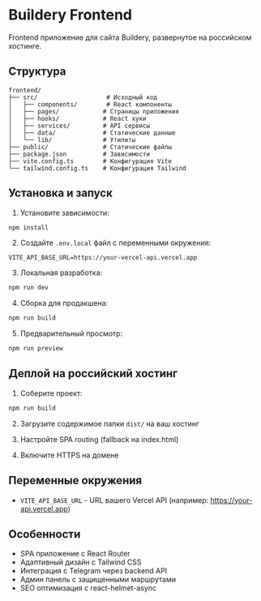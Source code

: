 # Buildery Frontend

Frontend приложение для сайта Buildery, развернутое на российском хостинге.

## Структура

```
frontend/
├── src/                   # Исходный код
│   ├── components/        # React компоненты
│   ├── pages/            # Страницы приложения
│   ├── hooks/            # React хуки
│   ├── services/         # API сервисы
│   ├── data/             # Статические данные
│   └── lib/              # Утилиты
├── public/               # Статические файлы
├── package.json          # Зависимости
├── vite.config.ts        # Конфигурация Vite
└── tailwind.config.ts    # Конфигурация Tailwind
```

## Установка и запуск

1. Установите зависимости:
```bash
npm install
```

2. Создайте `.env.local` файл с переменными окружения:
```env
VITE_API_BASE_URL=https://your-vercel-api.vercel.app
```

3. Локальная разработка:
```bash
npm run dev
```

4. Сборка для продакшена:
```bash
npm run build
```

5. Предварительный просмотр:
```bash
npm run preview
```

## Деплой на российский хостинг

1. Соберите проект:
```bash
npm run build
```

2. Загрузите содержимое папки `dist/` на ваш хостинг

3. Настройте SPA routing (fallback на index.html)

4. Включите HTTPS на домене

## Переменные окружения

- `VITE_API_BASE_URL` - URL вашего Vercel API (например: https://your-api.vercel.app)

## Особенности

- SPA приложение с React Router
- Адаптивный дизайн с Tailwind CSS
- Интеграция с Telegram через backend API
- Админ панель с защищенными маршрутами
- SEO оптимизация с react-helmet-async

